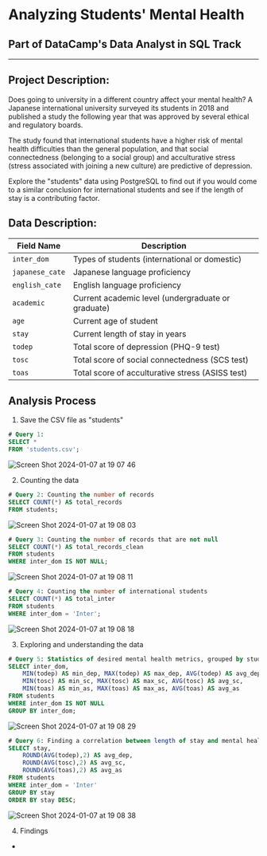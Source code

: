 # Analyzing Students' Mental Health
## Part of DataCamp's Data Analyst in SQL Track

***

## Project Description:

Does going to university in a different country affect your mental health? A Japanese international university surveyed its students in 2018 and published a study the following year that was approved by several ethical and regulatory boards.

The study found that international students have a higher risk of mental health difficulties than the general population, and that social connectedness (belonging to a social group) and acculturative stress (stress associated with joining a new culture) are predictive of depression.

Explore the "students" data using PostgreSQL to find out if you would come to a similar conclusion for international students and see if the length of stay is a contributing factor.

## Data Description:

| Field Name    | Description                                      |
| ------------- | ------------------------------------------------ |
| `inter_dom`     | Types of students (international or domestic)   |
| `japanese_cate` | Japanese language proficiency                    |
| `english_cate`  | English language proficiency                     |
| `academic`      | Current academic level (undergraduate or graduate) |
| `age`           | Current age of student                           |
| `stay`          | Current length of stay in years                  |
| `todep`         | Total score of depression (PHQ-9 test)           |
| `tosc`          | Total score of social connectedness (SCS test)   |
| `toas`          | Total score of acculturative stress (ASISS test) |

## Analysis Process

1. Save the CSV file as "students"
```sql
# Query 1: 
SELECT * 
FROM 'students.csv';
```
![Screen Shot 2024-01-07 at 19 07 46](https://github.com/kivatmojo/datacamp_sql/assets/137433466/0457a084-9fa1-476a-9a49-5a666f3089a9)

2. Counting the data
```sql
# Query 2: Counting the number of records
SELECT COUNT(*) AS total_records
FROM students;
```
![Screen Shot 2024-01-07 at 19 08 03](https://github.com/kivatmojo/datacamp_sql/assets/137433466/7c9c9073-13ec-4b70-8c27-0c9de71e00e8)


```sql
# Query 3: Counting the number of records that are not null
SELECT COUNT(*) AS total_records_clean
FROM students
WHERE inter_dom IS NOT NULL;
```
![Screen Shot 2024-01-07 at 19 08 11](https://github.com/kivatmojo/datacamp_sql/assets/137433466/2f21fc2b-fee4-436d-a985-74f111f7f02f)


```sql
# Query 4: Counting the number of international students
SELECT COUNT(*) AS total_inter
FROM students
WHERE inter_dom = 'Inter';
```
![Screen Shot 2024-01-07 at 19 08 18](https://github.com/kivatmojo/datacamp_sql/assets/137433466/fa1faa8c-6ee9-4ef1-b5b0-e878a3c420a4)


3. Exploring and understanding the data
```sql
# Query 5: Statistics of desired mental health metrics, grouped by student status
SELECT inter_dom, 
	MIN(todep) AS min_dep, MAX(todep) AS max_dep, AVG(todep) AS avg_dep, 
	MIN(tosc) AS min_sc, MAX(tosc) AS max_sc, AVG(tosc) AS avg_sc, 
	MIN(toas) AS min_as, MAX(toas) AS max_as, AVG(toas) AS avg_as
FROM students
WHERE inter_dom IS NOT NULL
GROUP BY inter_dom;
```
![Screen Shot 2024-01-07 at 19 08 29](https://github.com/kivatmojo/datacamp_sql/assets/137433466/af090e16-1667-469a-8833-a2c388f103a8)


```sql
# Query 6: Finding a correlation between length of stay and mental health metrics
SELECT stay, 
	ROUND(AVG(todep),2) AS avg_dep, 
	ROUND(AVG(tosc),2) AS avg_sc, 
	ROUND(AVG(toas),2) AS avg_as
FROM students
WHERE inter_dom = 'Inter'
GROUP BY stay
ORDER BY stay DESC;  
```
![Screen Shot 2024-01-07 at 19 08 38](https://github.com/kivatmojo/datacamp_sql/assets/137433466/9b0eb208-0159-4823-8549-6fc1f4b8b8e8)

4. Findings
- 

